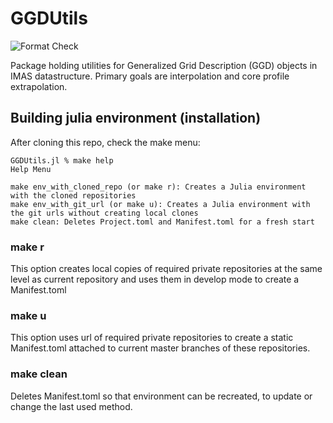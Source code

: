 # GGDUtils

![Format Check](https://github.com/ProjectTorreyPines/GGDUtils.jl/actions/workflows/format_check.yml/badge.svg)

Package holding utilities for Generalized Grid Description (GGD) objects in IMAS datastructure. Primary goals are interpolation and core profile extrapolation.

## Building julia environment (installation)

After cloning this repo, check the make menu:
```
GGDUtils.jl % make help
Help Menu

make env_with_cloned_repo (or make r): Creates a Julia environment with the cloned repositories
make env_with_git_url (or make u): Creates a Julia environment with the git urls without creating local clones
make clean: Deletes Project.toml and Manifest.toml for a fresh start
```

### make r
This option creates local copies of required private repositories at the same level as current repository and uses them in develop mode to create a Manifest.toml

### make u
This option uses url of required private repositories to create a static Manifest.toml attached to current master branches of these repositories.

### make clean
Deletes Manifest.toml so that environment can be recreated, to update or change the last used method.